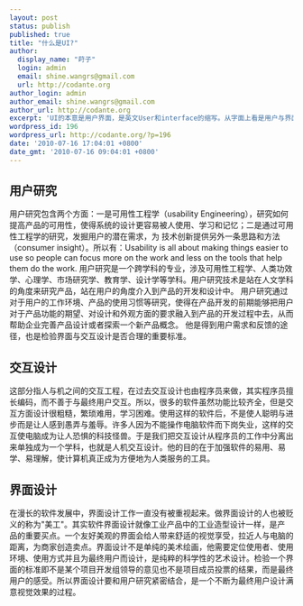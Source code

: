 ```yaml
---
layout: post
status: publish
published: true
title: "什么是UI?"
author:
  display_name: "莳子"
  login: admin
  email: shine.wangrs@gmail.com
  url: http://codante.org
author_login: admin
author_email: shine.wangrs@gmail.com
author_url: http://codante.org
excerpt: 'UI的本意是用户界面，是英文User和interface的缩写。从字面上看是用户与界面2个组成部分，但实际上还包括用户与界面之间的交互关系，所以这样可分为3个方向，他们分别是：用户研究、交互设计、界面设计。 '
wordpress_id: 196
wordpress_url: http://codante.org/?p=196
date: '2010-07-16 17:04:01 +0800'
date_gmt: '2010-07-16 09:04:01 +0800'
---
```


## 用户研究

用户研究包含两个方面：一是可用性工程学（usability Engineering），研究如何提高产品的可用性，使得系统的设计更容易被人使用、学习和记忆；二是通过可用性工程学的研究，发掘用户的潜在需求，为 技术创新提供另外一条思路和方法（consumer insight）。所以有：Usability is all about making things easier to use so people can focus more on the work and less on the tools that help them do the work.
用户研究是一个跨学科的专业，涉及可用性工程学、人类功效学、心理学、市场研究学、教育学、设计学等学科。用户研究技术是站在人文学科的角度来研究产品，站在用户的角度介入到产品的开发和设计中。
用户研究通过对于用户的工作环境、产品的使用习惯等研究，使得在产品开发的前期能够把用户对于产品功能的期望、对设计和外观方面的要求融入到产品的开发过程中去，从而帮助企业完善产品设计或者探索一个新产品概念。
他是得到用户需求和反馈的途径，也是检验界面与交互设计是否合理的重要标准。

## 交互设计

这部分指人与机之间的交互工程，在过去交互设计也由程序员来做，其实程序员擅长编码，而不善于与最终用户交互。所以，很多的软件虽然功能比较齐全，但是交 互方面设计很粗糙，繁琐难用，学习困难。使用这样的软件后，不是使人聪明与进步而是让人感到愚弄与羞辱。许多人因为不能操作电脑软件而下岗失业，这样的交 互使电脑成为让人恐惧的科技怪兽。于是我们把交互设计从程序员的工作中分离出来单独成为一个学科，也就是人机交互设计。他的目的在于加强软件的易用、易 学、易理解，使计算机真正成为方便地为人类服务的工具。

## 界面设计

在漫长的软件发展中，界面设计工作一直没有被重视起来。做界面设计的人也被贬义的称为"美工"。其实软件界面设计就像工业产品中的工业造型设计一样，是产 品的重要买点。一个友好美观的界面会给人带来舒适的视觉享受，拉近人与电脑的距离，为商家创造卖点。界面设计不是单纯的美术绘画，他需要定位使用者、使用 环境、使用方式并且为最终用户而设计，是纯粹的科学性的艺术设计。检验一个界面的标准即不是某个项目开发组领导的意见也不是项目成员投票的结果，而是最终 用户的感受。所以界面设计要和用户研究紧密结合，是一个不断为最终用户设计满意视觉效果的过程。